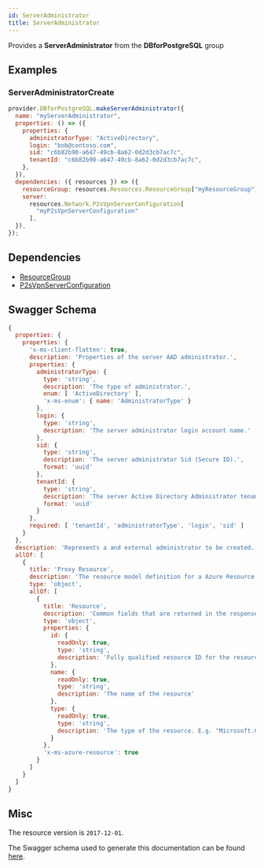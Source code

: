 ```yaml
---
id: ServerAdministrator
title: ServerAdministrator
---
```

Provides a **ServerAdministrator** from the **DBforPostgreSQL** group
## Examples
### ServerAdministratorCreate
```js
provider.DBforPostgreSQL.makeServerAdministrator({
  name: "myServerAdministrator",
  properties: () => ({
    properties: {
      administratorType: "ActiveDirectory",
      login: "bob@contoso.com",
      sid: "c6b82b90-a647-49cb-8a62-0d2d3cb7ac7c",
      tenantId: "c6b82b90-a647-49cb-8a62-0d2d3cb7ac7c",
    },
  }),
  dependencies: ({ resources }) => ({
    resourceGroup: resources.Resources.ResourceGroup["myResourceGroup"],
    server:
      resources.Network.P2sVpnServerConfiguration[
        "myP2sVpnServerConfiguration"
      ],
  }),
});

```
## Dependencies
- [ResourceGroup](../Resources/ResourceGroup.md)
- [P2sVpnServerConfiguration](../Network/P2sVpnServerConfiguration.md)
## Swagger Schema
```js
{
  properties: {
    properties: {
      'x-ms-client-flatten': true,
      description: 'Properties of the server AAD administrator.',
      properties: {
        administratorType: {
          type: 'string',
          description: 'The type of administrator.',
          enum: [ 'ActiveDirectory' ],
          'x-ms-enum': { name: 'AdministratorType' }
        },
        login: {
          type: 'string',
          description: 'The server administrator login account name.'
        },
        sid: {
          type: 'string',
          description: 'The server administrator Sid (Secure ID).',
          format: 'uuid'
        },
        tenantId: {
          type: 'string',
          description: 'The server Active Directory Administrator tenant id.',
          format: 'uuid'
        }
      },
      required: [ 'tenantId', 'administratorType', 'login', 'sid' ]
    }
  },
  description: 'Represents a and external administrator to be created.',
  allOf: [
    {
      title: 'Proxy Resource',
      description: 'The resource model definition for a Azure Resource Manager proxy resource. It will not have tags and a location',
      type: 'object',
      allOf: [
        {
          title: 'Resource',
          description: 'Common fields that are returned in the response for all Azure Resource Manager resources',
          type: 'object',
          properties: {
            id: {
              readOnly: true,
              type: 'string',
              description: 'Fully qualified resource ID for the resource. Ex - /subscriptions/{subscriptionId}/resourceGroups/{resourceGroupName}/providers/{resourceProviderNamespace}/{resourceType}/{resourceName}'
            },
            name: {
              readOnly: true,
              type: 'string',
              description: 'The name of the resource'
            },
            type: {
              readOnly: true,
              type: 'string',
              description: 'The type of the resource. E.g. "Microsoft.Compute/virtualMachines" or "Microsoft.Storage/storageAccounts"'
            }
          },
          'x-ms-azure-resource': true
        }
      ]
    }
  ]
}
```
## Misc
The resource version is `2017-12-01`.

The Swagger schema used to generate this documentation can be found [here](https://github.com/Azure/azure-rest-api-specs/tree/main/specification/postgresql/resource-manager/Microsoft.DBforPostgreSQL/stable/2017-12-01/postgresql.json).
